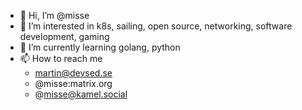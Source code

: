 - 👋 Hi, I’m @misse
- 👀 I’m interested in k8s, sailing, open source, networking, software development, gaming
- 🌱 I’m currently learning golang, python
- 📫 How to reach me
  - martin@devsed.se
  - @misse:matrix.org
  - @misse@kamel.social
 


<!---
misse/misse is a ✨ special ✨ repository because its `README.md` (this file) appears on your GitHub profile.
You can click the Preview link to take a look at your changes.
--->
